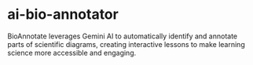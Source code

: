 # ai-bio-annotator
BioAnnotate leverages Gemini AI to automatically identify and annotate parts of scientific diagrams, creating interactive lessons to make learning science more accessible and engaging.

